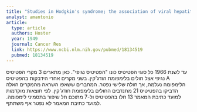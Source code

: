 ```yaml
---
title: "Studies in Hodgkin's syndrome; the association of viral hepatitis and Hodgkin's disease; a preliminary report"
analyst: amantonio
article:
  type: article
  authors: Hoster
  year: 1949
  journal: Cancer Res
  link: https://www.ncbi.nlm.nih.gov/pubmed/18134519
  pubmed: 18134519
---
```


עד לשנת 1966 כל סוגי הפטיטיס כונו "הפטיטיס נגיפי".
כאן מתארים 3 מקרי הפטיטיס נגיפי אצל חולים בלימפומת הודג'קין. בשני מקרים אחרי הידבקות בהפטיטיס A הלימפומה נעלמה, אך חולה שלישי נפטר.
המחברים ששאפו השראה מהמקרים האלה הדביקו בהפטיטיס 21 מתנדבים החולים בלימפומת חודג'קין. לפי תוצאות מוקדמות למועד כתיבת המאמר 13 חלו בהפטיטיס ול-7 מתוכם חל שיפור בתסמיני לימפומה. למועד כתיבת המאמר לא נפטר אף משתתף.
